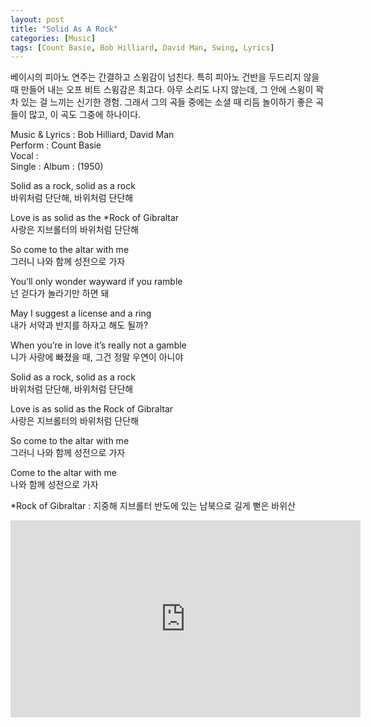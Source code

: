 ```yaml
---
layout: post
title: "Solid As A Rock"
categories: [Music]
tags: [Count Basie, Bob Hilliard, David Man, Swing, Lyrics]
---
```


베이시의 피아노 연주는 간결하고 스윙감이 넘친다. 특히 피아노 건반을 두드리지 않을 때 만들어 내는 오프 비트 스윙감은 최고다. 아무 소리도 나지 않는데, 그 안에 스윙이 꽉 차 있는 걸 느끼는 신기한 경험. 그래서 그의 곡들 중에는 소셜 때 리듬 놀이하기 좋은 곡들이 많고, 이 곡도 그중에 하나이다.

Music & Lyrics : Bob Hilliard, David Man  
Perform : Count Basie  
Vocal :  
Single : 
Album : (1950)  

Solid as a rock, solid as a rock  
바위처럼 단단해, 바위처럼 단단해  

Love is as solid as the &#42;Rock of Gibraltar  
사랑은 지브롤터의 바위처럼 단단해  

So come to the altar with me  
그러니 나와 함께 성전으로 가자  

You’ll only wonder wayward if you ramble  
넌 걷다가 놀라기만 하면 돼  

May I suggest a license and a ring  
내가 서약과 반지를 하자고 해도 될까?  

When you’re in love it’s really not a gamble  
니가 사랑에 빠졌을 때, 그건 정말 우연이 아니야  

Solid as a rock, solid as a rock  
바위처럼 단단해, 바위처럼 단단해  

Love is as solid as the Rock of Gibraltar  
사랑은 지브롤터의 바위처럼 단단해  

So come to the altar with me  
그러니 나와 함께 성전으로 가자  

Come to the altar with me  
나와 함께 성전으로 가자  

&#42;Rock of Gibraltar : 지중해 지브롤터 반도에 있는 남북으로 길게 뻗은 바위산  

<iframe width="560" height="315" src="https://www.youtube.com/embed/Zr6rmfRHaKg" title="YouTube video player" frameborder="0" allow="accelerometer; autoplay; clipboard-write; encrypted-media; gyroscope; picture-in-picture" allowfullscreen></iframe>
